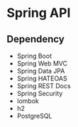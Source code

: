 # Spring API

## Dependency
- Spring Boot
- Spring Web MVC
- Spring Data JPA
- Spring HATEOAS
- Spring REST Docs
- Spring Security
- lombok
- h2
- PostgreSQL